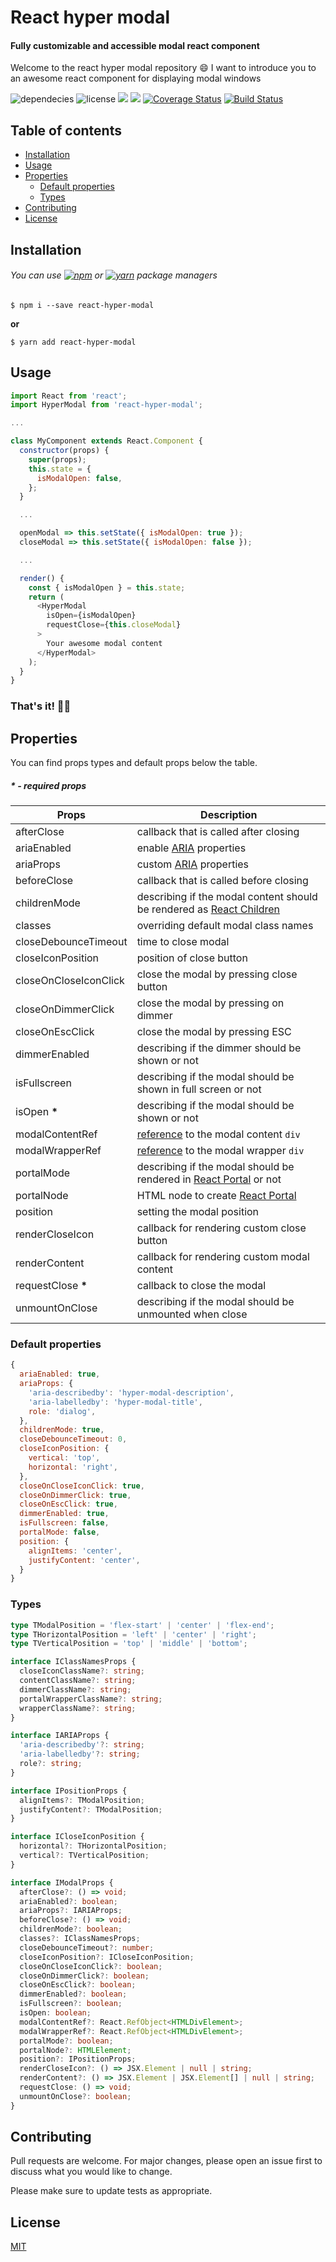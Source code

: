 # React hyper modal
#### Fully customizable and accessible modal react component

Welcome to the react hyper modal repository 😄
I want to introduce you to an awesome react component for displaying modal windows

![dependecies](https://img.shields.io/badge/dependecies-no%20dependencies-green.svg)
![license](https://img.shields.io/badge/license-MIT-brightgreen.svg)
![](https://img.shields.io/bundlephobia/min/react-hyper-modal.svg)
![](https://img.shields.io/bundlephobia/minzip/react-hyper-modal.svg)
[![Coverage Status](https://coveralls.io/repos/github/alekseymakhankov/hyper-modal/badge.svg?branch=dev)](https://coveralls.io/github/alekseymakhankov/hyper-modal?branch=dev)
[![Build Status](https://travis-ci.org/alekseymakhankov/hyper-modal.svg?branch=master)](https://travis-ci.org/alekseymakhankov/hyper-modal)

## Table of contents

- [Installation](#installation)
- [Usage](#usage)
- [Properties](#properties)
  - [Default properties](#default-properties)
  - [Types](#types)
- [Contributing](#contributing)
- [License](#license)

## <a id="installation"></a>Installation

###### You can use [![npm](https://api.iconify.design/logos:npm.svg?height=14)](https://www.npmjs.com/get-npm) or [![yarn](https://api.iconify.design/logos:yarn.svg?height=14)](https://yarnpkg.com/lang/en/docs/install) package managers

```console
$ npm i --save react-hyper-modal
```
__or__
```console
$ yarn add react-hyper-modal
```

## <a id="usage"></a>Usage

```javascript
import React from 'react';
import HyperModal from 'react-hyper-modal';

...

class MyComponent extends React.Component {
  constructor(props) {
    super(props);
    this.state = {
      isModalOpen: false,
    };
  }

  ...

  openModal => this.setState({ isModalOpen: true });
  closeModal => this.setState({ isModalOpen: false });

  ...

  render() {
    const { isModalOpen } = this.state;
    return (
      <HyperModal
        isOpen={isModalOpen}
        requestClose={this.closeModal}
      >
        Your awesome modal content
      </HyperModal>
    );
  }
}
```

### That's it! 🍰✨

## <a id="properties"></a>Properties
You can find props types and default props below the table.

##### **\*** - required props

Props | Description
------------ | -------------
afterClose | callback that is called after closing
ariaEnabled | enable [ARIA](https://developer.mozilla.org/en-US/docs/Web/Accessibility/ARIA) properties
ariaProps | custom [ARIA](https://developer.mozilla.org/en-US/docs/Web/Accessibility/ARIA) properties
beforeClose | callback that is called before closing
childrenMode | describing if the modal content should be rendered as [React Children](https://reactjs.org/docs/react-api.html#reactchildren)
classes | overriding default modal class names
closeDebounceTimeout | time to close modal
closeIconPosition | position of close button
closeOnCloseIconClick | close the modal by pressing close button
closeOnDimmerClick | close the modal by pressing on dimmer
closeOnEscClick | close the modal by pressing ESC
dimmerEnabled | describing if the dimmer should be shown or not
isFullscreen | describing if the modal should be shown in full screen or not
isOpen **\*** | describing if the modal should be shown or not
modalContentRef | [reference](https://reactjs.org/docs/refs-and-the-dom.html) to the modal content `div`
modalWrapperRef | [reference](https://reactjs.org/docs/refs-and-the-dom.html) to the modal wrapper `div`
portalMode | describing if the modal should be rendered in [React Portal](https://reactjs.org/docs/portals.html) or not
portalNode | HTML node to create [React Portal](https://reactjs.org/docs/portals.html)
position | setting the modal position
renderCloseIcon | callback for rendering custom close button
renderContent | callback for rendering custom modal content
requestClose **\*** | callback to close the modal
unmountOnClose | describing if the modal should be unmounted when close

### <a id="default-properties"></a>Default properties
```javascript
{
  ariaEnabled: true,
  ariaProps: {
    'aria-describedby': 'hyper-modal-description',
    'aria-labelledby': 'hyper-modal-title',
    role: 'dialog',
  },
  childrenMode: true,
  closeDebounceTimeout: 0,
  closeIconPosition: {
    vertical: 'top',
    horizontal: 'right',
  },
  closeOnCloseIconClick: true,
  closeOnDimmerClick: true,
  closeOnEscClick: true,
  dimmerEnabled: true,
  isFullscreen: false,
  portalMode: false,
  position: {
    alignItems: 'center',
    justifyContent: 'center',
  }
}
```

### <a id="types"></a>Types
```typescript
type TModalPosition = 'flex-start' | 'center' | 'flex-end';
type THorizontalPosition = 'left' | 'center' | 'right';
type TVerticalPosition = 'top' | 'middle' | 'bottom';

interface IClassNamesProps {
  closeIconClassName?: string;
  contentClassName?: string;
  dimmerClassName?: string;
  portalWrapperClassName?: string;
  wrapperClassName?: string;
}

interface IARIAProps {
  'aria-describedby'?: string;
  'aria-labelledby'?: string;
  role?: string;
}

interface IPositionProps {
  alignItems?: TModalPosition;
  justifyContent?: TModalPosition;
}

interface ICloseIconPosition {
  horizontal?: THorizontalPosition;
  vertical?: TVerticalPosition;
}

interface IModalProps {
  afterClose?: () => void;
  ariaEnabled?: boolean;
  ariaProps?: IARIAProps;
  beforeClose?: () => void;
  childrenMode?: boolean;
  classes?: IClassNamesProps;
  closeDebounceTimeout?: number;
  closeIconPosition?: ICloseIconPosition;
  closeOnCloseIconClick?: boolean;
  closeOnDimmerClick?: boolean;
  closeOnEscClick?: boolean;
  dimmerEnabled?: boolean;
  isFullscreen?: boolean;
  isOpen: boolean;
  modalContentRef?: React.RefObject<HTMLDivElement>;
  modalWrapperRef?: React.RefObject<HTMLDivElement>;
  portalMode?: boolean;
  portalNode?: HTMLElement;
  position?: IPositionProps;
  renderCloseIcon?: () => JSX.Element | null | string;
  renderContent?: () => JSX.Element | JSX.Element[] | null | string;
  requestClose: () => void;
  unmountOnClose?: boolean;
}
```

## <a id="contributing"></a>Contributing
Pull requests are welcome. For major changes, please open an issue first to discuss what you would like to change.

Please make sure to update tests as appropriate.

## <a id="license"></a>License
[MIT](https://choosealicense.com/licenses/mit/)

